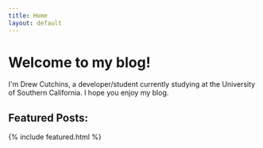 ```yaml
---
title: Home
layout: default
---
```

# Welcome to my blog!
I'm Drew Cutchins, a developer/student currently studying at the University of Southern California. I hope you enjoy my blog.

## Featured Posts:
{% include featured.html %}
